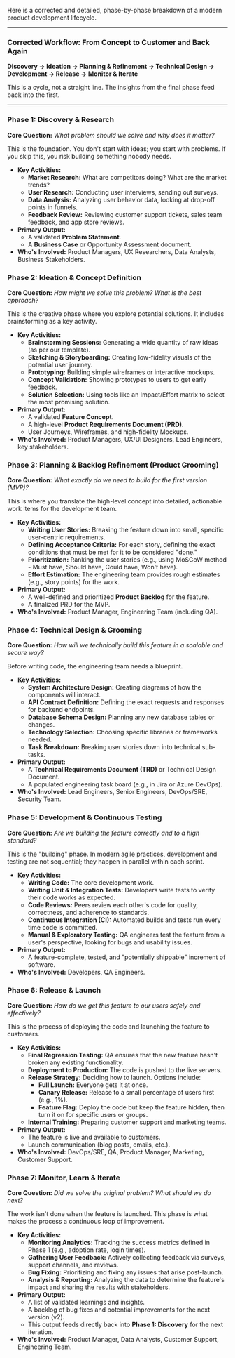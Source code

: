 

Here is a corrected and detailed, phase-by-phase breakdown of a modern product development lifecycle.

---

### **Corrected Workflow: From Concept to Customer and Back Again**

**Discovery -> Ideation -> Planning & Refinement -> Technical Design -> Development -> Release -> Monitor & Iterate**

This is a cycle, not a straight line. The insights from the final phase feed back into the first.

---

### **Phase 1: Discovery & Research**

**Core Question:** *What problem should we solve and why does it matter?*

This is the foundation. You don't start with ideas; you start with problems. If you skip this, you risk building something nobody needs.

*   **Key Activities:**
    *   **Market Research:** What are competitors doing? What are the market trends?
    *   **User Research:** Conducting user interviews, sending out surveys.
    *   **Data Analysis:** Analyzing user behavior data, looking at drop-off points in funnels.
    *   **Feedback Review:** Reviewing customer support tickets, sales team feedback, and app store reviews.
*   **Primary Output:**
    *   A validated **Problem Statement**.
    *   A **Business Case** or Opportunity Assessment document.
*   **Who's Involved:** Product Managers, UX Researchers, Data Analysts, Business Stakeholders.

### **Phase 2: Ideation & Concept Definition**

**Core Question:** *How might we solve this problem? What is the best approach?*

This is the creative phase where you explore potential solutions. It includes brainstorming as a key activity.

*   **Key Activities:**
    *   **Brainstorming Sessions:** Generating a wide quantity of raw ideas (as per our template).
    *   **Sketching & Storyboarding:** Creating low-fidelity visuals of the potential user journey.
    *   **Prototyping:** Building simple wireframes or interactive mockups.
    *   **Concept Validation:** Showing prototypes to users to get early feedback.
    *   **Solution Selection:** Using tools like an Impact/Effort matrix to select the most promising solution.
*   **Primary Output:**
    *   A validated **Feature Concept**.
    *   A high-level **Product Requirements Document (PRD)**.
    *   User Journeys, Wireframes, and high-fidelity Mockups.
*   **Who's Involved:** Product Managers, UX/UI Designers, Lead Engineers, key stakeholders.

### **Phase 3: Planning & Backlog Refinement (Product Grooming)**

**Core Question:** *What exactly do we need to build for the first version (MVP)?*

This is where you translate the high-level concept into detailed, actionable work items for the development team.

*   **Key Activities:**
    *   **Writing User Stories:** Breaking the feature down into small, specific user-centric requirements.
    *   **Defining Acceptance Criteria:** For each story, defining the exact conditions that must be met for it to be considered "done."
    *   **Prioritization:** Ranking the user stories (e.g., using MoSCoW method - Must have, Should have, Could have, Won't have).
    *   **Effort Estimation:** The engineering team provides rough estimates (e.g., story points) for the work.
*   **Primary Output:**
    *   A well-defined and prioritized **Product Backlog** for the feature.
    *   A finalized PRD for the MVP.
*   **Who's Involved:** Product Manager, Engineering Team (including QA).

### **Phase 4: Technical Design & Grooming**

**Core Question:** *How will we technically build this feature in a scalable and secure way?*

Before writing code, the engineering team needs a blueprint.

*   **Key Activities:**
    *   **System Architecture Design:** Creating diagrams of how the components will interact.
    *   **API Contract Definition:** Defining the exact requests and responses for backend endpoints.
    *   **Database Schema Design:** Planning any new database tables or changes.
    *   **Technology Selection:** Choosing specific libraries or frameworks needed.
    *   **Task Breakdown:** Breaking user stories down into technical sub-tasks.
*   **Primary Output:**
    *   A **Technical Requirements Document (TRD)** or Technical Design Document.
    *   A populated engineering task board (e.g., in Jira or Azure DevOps).
*   **Who's Involved:** Lead Engineers, Senior Engineers, DevOps/SRE, Security Team.

### **Phase 5: Development & Continuous Testing**

**Core Question:** *Are we building the feature correctly and to a high standard?*

This is the "building" phase. In modern agile practices, development and testing are not sequential; they happen in parallel within each sprint.

*   **Key Activities:**
    *   **Writing Code:** The core development work.
    *   **Writing Unit & Integration Tests:** Developers write tests to verify their code works as expected.
    *   **Code Reviews:** Peers review each other's code for quality, correctness, and adherence to standards.
    *   **Continuous Integration (CI):** Automated builds and tests run every time code is committed.
    *   **Manual & Exploratory Testing:** QA engineers test the feature from a user's perspective, looking for bugs and usability issues.
*   **Primary Output:**
    *   A feature-complete, tested, and "potentially shippable" increment of software.
*   **Who's Involved:** Developers, QA Engineers.

### **Phase 6: Release & Launch**

**Core Question:** *How do we get this feature to our users safely and effectively?*

This is the process of deploying the code and launching the feature to customers.

*   **Key Activities:**
    *   **Final Regression Testing:** QA ensures that the new feature hasn't broken any existing functionality.
    *   **Deployment to Production:** The code is pushed to the live servers.
    *   **Release Strategy:** Deciding how to launch. Options include:
        *   **Full Launch:** Everyone gets it at once.
        *   **Canary Release:** Release to a small percentage of users first (e.g., 1%).
        *   **Feature Flag:** Deploy the code but keep the feature hidden, then turn it on for specific users or groups.
    *   **Internal Training:** Preparing customer support and marketing teams.
*   **Primary Output:**
    *   The feature is live and available to customers.
    *   Launch communication (blog posts, emails, etc.).
*   **Who's Involved:** DevOps/SRE, QA, Product Manager, Marketing, Customer Support.

### **Phase 7: Monitor, Learn & Iterate**

**Core Question:** *Did we solve the original problem? What should we do next?*

The work isn't done when the feature is launched. This phase is what makes the process a continuous loop of improvement.

*   **Key Activities:**
    *   **Monitoring Analytics:** Tracking the success metrics defined in Phase 1 (e.g., adoption rate, login times).
    *   **Gathering User Feedback:** Actively collecting feedback via surveys, support channels, and reviews.
    *   **Bug Fixing:** Prioritizing and fixing any issues that arise post-launch.
    *   **Analysis & Reporting:** Analyzing the data to determine the feature's impact and sharing the results with stakeholders.
*   **Primary Output:**
    *   A list of validated learnings and insights.
    *   A backlog of bug fixes and potential improvements for the next version (v2).
    *   This output feeds directly back into **Phase 1: Discovery** for the next iteration.
*   **Who's Involved:** Product Manager, Data Analysts, Customer Support, Engineering Team.